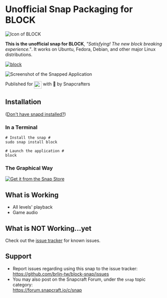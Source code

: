 # Unofficial Snap Packaging for BLOCK
<!--
	Use the Staticaly service for easy access to in-repo pictures:
	https://www.staticaly.com/
-->
![Icon of BLOCK](https://cdn.statically.io/gh/brlin-tw/block-snap/88a2b143/snap/gui/block.256px.png "Icon of BLOCK")

**This is the unofficial snap for BLOCK**, *"Satisfying!  The new block breaking experience."*. It works on Ubuntu, Fedora, Debian, and other major Linux distributions.

[![block](https://snapcraft.io/block/badge.svg)](https://snapcraft.io/block)

![Screenshot of the Snapped Application](https://cdn.statically.io/gh/brlin-tw/block-snap/88a2b143/snap/local/screenshots/main-view.png "Screenshot of the Snapped Application")

Published for <img src="http://anything.codes/slack-emoji-for-techies/emoji/tux.png" align="top" width="24" /> with 💝 by Snapcrafters

## Installation
([Don't have snapd installed?](https://snapcraft.io/docs/core/install))

### In a Terminal
    # Install the snap #
    sudo snap install block
    
    # Launch the application #
    block

### The Graphical Way
[![Get it from the Snap Store](https://snapcraft.io/static/images/badges/en/snap-store-black.svg)](https://snapcraft.io/block)

## What is Working
* All levels' playback
* Game audio

## What is NOT Working...yet 
Check out the [issue tracker](https://github.com/brlin-tw/block-snap/issues) for known issues.

## Support
* Report issues regarding using this snap to the issue tracker:  
  <https://github.com/brlin-tw/block-snap/issues>
* You may also post on the Snapcraft Forum, under the `snap` topic category:  
  <https://forum.snapcraft.io/c/snap>
